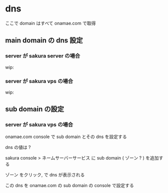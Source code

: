 
# dns

ここで domain はすべて onamae.com で取得


## main domain の dns 設定

### server が sakura server の場合

wip:


### server が sakura vps の場合

wip:



## sub domain の設定

### server が sakura vps の場合

onamae.com console で
sub domain とその dns を設定する

dns の値は ?

sakura console > ネームサーバーサービス
に sub domain ( ゾーン ? ) を追加する

ゾーン をクリック, で dns が表示される

この dns を onamae.com の sub domain の console で設定する



